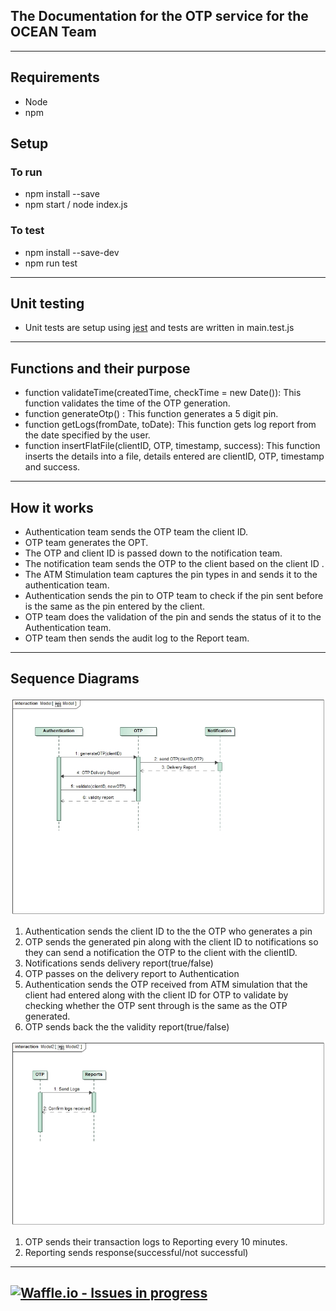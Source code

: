 ## The Documentation for the OTP service for the OCEAN Team
---
## Requirements
- Node
- npm

## Setup
### To run
- npm install --save
- npm start / node index.js
### To test
- npm install --save-dev
- npm run test  
---
## Unit testing 
- Unit tests are setup using [jest](https://jestjs.io/docs/en/getting-started) and tests are written in main.test.js
---

## Functions and their purpose
- function validateTime(createdTime, checkTime = new Date()): 
  This function validates the time of the OTP generation.
- function generateOtp() :
  This function generates a 5 digit pin.
- function getLogs(fromDate, toDate):
  This function gets log report from the date specified by the user.
-  function insertFlatFile(clientID, OTP, timestamp, success):
  This function inserts the details into a file, details entered are clientID, OTP, timestamp and success. 
---

## How it works
- Authentication team sends the OTP team the client ID.
- OTP team generates the OPT.
- The OTP and client ID is passed down to the notification team.
- The notification team sends the OTP to the client based on the client ID .
- The ATM Stimulation team captures the pin types in and sends it to the authentication team.
- Authentication sends the pin to OTP team to check if the pin sent before is the same as the pin entered by the client.
- OTP team  does the validation of the pin and sends the status of it to the Authentication team.
- OTP team then sends the audit log to the Report team.
---
## Sequence Diagrams
![image](https://raw.githubusercontent.com/Viidas96/OTP/Documentation/OTPAuthentication.jpg)
1. Authentication sends the client ID to the the OTP who generates a pin
2. OTP sends the generated pin along with the client ID to notifications so they can send a notification the OTP to the client with the clientID.
3. Notifications sends delivery report(true/false)
4. OTP passes on the delivery report to Authentication
5. Authentication sends the OTP received from ATM simulation that the client had entered along with the client ID for OTP to validate by checking whether the OTP sent through is the same as the OTP generated.
6. OTP sends back the the validity report(true/false)

![image](https://raw.githubusercontent.com/Viidas96/OTP/Documentation/newLogs.jpg)
1. OTP sends their transaction logs to Reporting every 10 minutes.
2. Reporting sends response(successful/not successful)
---
[![Waffle.io - Issues in progress](https://badge.waffle.io/Viidas96/OTP.png?label=in%20progress&title=In%20Progress)](http://waffle.io/Viidas96/OTP)
---
